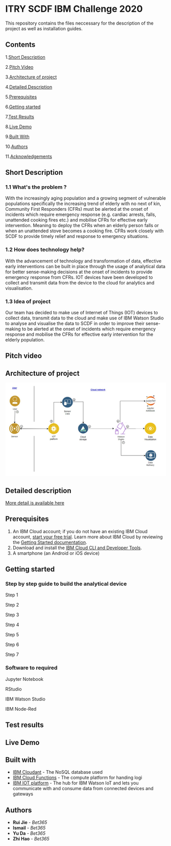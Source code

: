 # ITRY SCDF IBM Challenge 2020
This repository contains the files neccessary for the description of the project as well as installation guides.

## Contents

1.[Short Description](#Short-Description)

2.[Pitch Video](#Ptich-Video)

3.[Architecture of project](#Architecture-of-project)

4.[Detailed Description](#Detailed-description)

5.[Prerequisites](#Prerequisites)

6.[Getting started](#Getting-started)

7.[Test Results](Tests-results)

8.[Live Demo](#Live-Demo)

9.[Built With](#Built-with)

10.[Authors](#Authors)

11.[Acknowledgements](#Acknowledgements)

## Short Description
### 1.1 What's the problem ? 
With the increasingly aging population and a growing segment of vulnerable populations specifically the increasing trend of elderly with no next of kin, Community First Responders (CFRs) must be alerted at the onset of incidents which require emergency response (e.g. cardiac arrests, falls, unattended cooking fires etc.) and mobilise CFRs for effective early intervention. Meaning to deploy the CFRs when an elderly person falls or when an unattended stove becomes a cooking fire. CFRs work closely with SCDF to provide timely relief and response to emergency situations.

### 1.2 How does technology help?
With the advancement of technology and transformation of data, effective early interventions can be built in place through the usage of analytical data for better sense-making decisions at the onset of incidents to provide emergency response from CFRs. IOT devices have been developed to collect and transmit data from the device to the cloud for analytics and visualisation.

### 1.3 Idea of project
Our team has decided to make use of Internet of Things (IOT) devices to collect data, transmit data to the cloud and make use of IBM Watson Studio to analyse and visualise the data to SCDF in order to improve their sense-making to be alerted at the onset of incidents which require emergency response and mobilise the CFRs for effective early intervention for the elderly population.

## Pitch video

## Architecture of project
![Architecture of project](https://github.com/Bet365619/ITRY/blob/master/Timeline/Architecture-of-Project.jpg)


## Detailed description
[More detail is available here](DESCRIPTION.md)
## Prerequisites
1. An IBM Cloud account; if you do not have an existing IBM Cloud account, [start your free trial](https://cloud.ibm.com/registration?cm_sp=ibmdev-_-developer-tutorials-_-cloudreg). Learn more about IBM Cloud by reviewing the [Getting Started documentation](https://cloud.ibm.com/docs).
2. Download and install the [IBM Cloud CLI and Developer Tools](https://cloud.ibm.com/docs/cli?topic=cli-getting-started).
3. A smartphone (an Android or iOS device)

## Getting started
### Step by step guide to build the analytical device
Step 1

Step 2

Step 3

Step 4

Step 5

Step 6

Step 7

### Software to required
Jupyter Notebook

RStudio

IBM Watson Studio

IBM Node-Red

## Test results

## Live Demo 

## Built with
* [IBM Cloudant](https://cloud.ibm.com/catalog?search=cloudant#search_results) - The NoSQL database used
* [IBM Cloud Functions](https://cloud.ibm.com/catalog?search=cloud%20functions#search_results) - The compute platform for handing logi
* [IBM IOT platform](https://cloud.ibm.com/catalog/services/internet-of-things-platform) -  The hub for IBM Watson IoT and lets you communicate with and consume data from connected devices and gateways
## Authors 
* **Rui Jie** - *Bet365* 
* **Ismail** - *Bet365*
* **Yu Da** - *Bet365*
* **Zhi Hao** - *Bet365*



